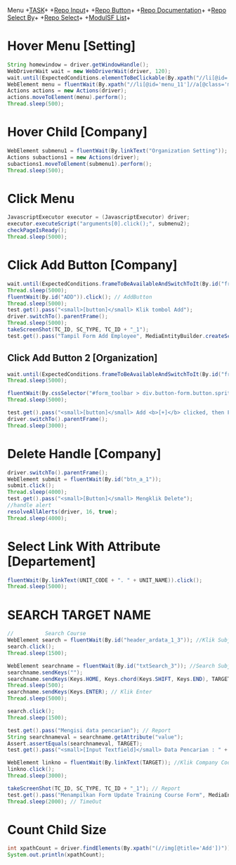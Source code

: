 Menu +[TASK](https://github.com/arshve/mardown/blob/master/Task.md)+ +[Repo Input](https://github.com/arshve/mardown/blob/master/Repo%20Input.md#Insert-Multiple-input-To-Right-Box)+ +[Repo Button](https://github.com/arshve/mardown/blob/master/Repo%20Button.md)+ +[Repo Documentation](https://github.com/arshve/mardown/blob/master/Repo%20Documentation.md)+ +[Repo Select By](https://github.com/arshve/mardown/blob/master/Repo%20Select%20By.md)+ +[Repo Select](https://github.com/arshve/mardown/blob/master/Repo%20Select.md)+ +[ModulSF List](https://github.com/arshve/mardown/blob/master/ModulSF6.md)+

# Hover Menu [Setting]

```JAVA
String homewindow = driver.getWindowHandle();
WebDriverWait wait = new WebDriverWait(driver, 120);
wait.until(ExpectedConditions.elementToBeClickable(By.xpath("//li[@id='menu_8']//a[@class='menulink']")));
WebElement menu = fluentWait(By.xpath("//li[@id='menu_11']//a[@class='menulink']")); // Setting
Actions actions = new Actions(driver);
actions.moveToElement(menu).perform();
Thread.sleep(500);
```

# Hover Child [Company]

```JAVA
WebElement submenu1 = fluentWait(By.linkText("Organization Setting")); // Organization Setting
Actions subactions1 = new Actions(driver);
subactions1.moveToElement(submenu1).perform();
Thread.sleep(500);
```

# Click Menu

```JAVA
JavascriptExecutor executor = (JavascriptExecutor) driver;
executor.executeScript("arguments[0].click();", submenu2);
checkPageIsReady();
Thread.sleep(5000);
```

# Click Add Button [Company]

```JAVA
wait.until(ExpectedConditions.frameToBeAvailableAndSwitchToIt(By.id("frmSFBody")));
Thread.sleep(5000);
fluentWait(By.id("ADD")).click(); // AddButton
Thread.sleep(5000);
test.get().pass("<small>[button]</small> Klik tombol Add");
driver.switchTo().parentFrame();
Thread.sleep(5000);
takeScreenShot(TC_ID, SC_TYPE, TC_ID + "_1");
test.get().pass("Tampil Form Add Employee", MediaEntityBuilder.createScreenCaptureFromPath(filePathSc + TC_ID + "_1.png").build());
```

## Click Add Button 2 [Organization]

```JAVA
wait.until(ExpectedConditions.frameToBeAvailableAndSwitchToIt(By.id("frmSFBody")));
Thread.sleep(5000);

fluentWait(By.cssSelector("#form_toolbar > div.button-form.button.sprite-toolbar-add")).click();
Thread.sleep(5000);

test.get().pass("<small>[button]</small> Add <b>[+]</b> clicked, then Form Add Job Position Appeared");
driver.switchTo().parentFrame();
Thread.sleep(3000);
```

# Delete Handle [Company]

```JAVA
driver.switchTo().parentFrame();
WebElement submit = fluentWait(By.id("btn_a_1"));
submit.click();
Thread.sleep(4000);
test.get().pass("<small>[Button]</small> Mengklik Delete");
//handle alert
resolveAllAlerts(driver, 16, true);
Thread.sleep(4000);
```

# Select Link With Attribute [Departement]

```JAVA
fluentWait(By.linkText(UNIT_CODE + ". " + UNIT_NAME)).click();
Thread.sleep(5000);
```

# SEARCH TARGET NAME

```JAVA
//			Search Course
WebElement search = fluentWait(By.id("header_ardata_1_3")); //Klik Subject
search.click();
Thread.sleep(1500);

WebElement searchname = fluentWait(By.id("txtSearch_3")); //Search Subject
searchname.sendKeys("");
searchname.sendKeys(Keys.HOME, Keys.chord(Keys.SHIFT, Keys.END), TARGET); //Mencari Subject sesuai xls
Thread.sleep(500);
searchname.sendKeys(Keys.ENTER); // Klik Enter
Thread.sleep(5000);

search.click();
Thread.sleep(1500);

test.get().pass("Mengisi data pencarian"); // Report
String searchnameval = searchname.getAttribute("value");
Assert.assertEquals(searchnameval, TARGET);
test.get().pass("<small>[Input Textfield]</small> Data Pencarian : " + searchnameval); // Report

WebElement linkno = fluentWait(By.linkText(TARGET)); //Klik Company Code
linkno.click();
Thread.sleep(3000);

takeScreenShot(TC_ID, SC_TYPE, TC_ID + "_1"); // Report
test.get().pass("Menampilkan Form Update Training Course Form", MediaEntityBuilder.createScreenCaptureFromPath(filePathSc + TC_ID + "_1.png").build());
Thread.sleep(2000); // TimeOut

```

# Count Child Size

```JAVA
int xpathCount = driver.findElements(By.xpath("(//img[@title='Add'])")).size();
System.out.println(xpathCount);


```
